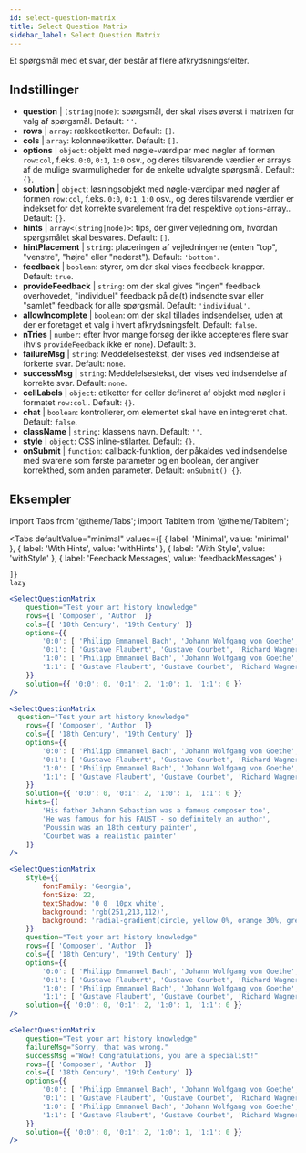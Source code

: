 ```yaml
---
id: select-question-matrix
title: Select Question Matrix
sidebar_label: Select Question Matrix
---
```


Et spørgsmål med et svar, der består af flere afkrydsningsfelter.

## Indstillinger

* __question__ | `(string|node)`: spørgsmål, der skal vises øverst i matrixen for valg af spørgsmål. Default: `''`.
* __rows__ | `array`: rækkeetiketter. Default: `[]`.
* __cols__ | `array`: kolonneetiketter. Default: `[]`.
* __options__ | `object`: objekt med nøgle-værdipar med nøgler af formen `row:col`, f.eks. `0:0`, `0:1`, `1:0` osv., og deres tilsvarende værdier er arrays af de mulige svarmuligheder for de enkelte udvalgte spørgsmål. Default: `{}`.
* __solution__ | `object`: løsningsobjekt med nøgle-værdipar med nøgler af formen `row:col`, f.eks. `0:0`, `0:1`, `1:0` osv., og deres tilsvarende værdier er indekset for det korrekte svarelement fra det respektive `options`-array.. Default: `{}`.
* __hints__ | `array<(string|node)>`: tips, der giver vejledning om, hvordan spørgsmålet skal besvares. Default: `[]`.
* __hintPlacement__ | `string`: placeringen af vejledningerne (enten "top", "venstre", "højre" eller "nederst"). Default: `'bottom'`.
* __feedback__ | `boolean`: styrer, om der skal vises feedback-knapper. Default: `true`.
* __provideFeedback__ | `string`: om der skal gives "ingen" feedback overhovedet, "individuel" feedback på de(t) indsendte svar eller "samlet" feedback for alle spørgsmål. Default: `'individual'`.
* __allowIncomplete__ | `boolean`: om der skal tillades indsendelser, uden at der er foretaget et valg i hvert afkrydsningsfelt. Default: `false`.
* __nTries__ | `number`: efter hvor mange forsøg der ikke accepteres flere svar (hvis `provideFeedback` ikke er `none`). Default: `3`.
* __failureMsg__ | `string`: Meddelelsestekst, der vises ved indsendelse af forkerte svar. Default: `none`.
* __successMsg__ | `string`: Meddelelsestekst, der vises ved indsendelse af korrekte svar. Default: `none`.
* __cellLabels__ | `object`: etiketter for celler defineret af objekt med nøgler i formatet `row:col`.. Default: `{}`.
* __chat__ | `boolean`: kontrollerer, om elementet skal have en integreret chat. Default: `false`.
* __className__ | `string`: klassens navn. Default: `''`.
* __style__ | `object`: CSS inline-stilarter. Default: `{}`.
* __onSubmit__ | `function`: callback-funktion, der påkaldes ved indsendelse med svarene som første parameter og en boolean, der angiver korrekthed, som anden parameter. Default: `onSubmit() {}`.


## Eksempler


import Tabs from '@theme/Tabs';
import TabItem from '@theme/TabItem';

<Tabs
    defaultValue="minimal"
    values={[
        { label: 'Minimal', value: 'minimal' },
        { label: 'With Hints', value: 'withHints' },
        { label: 'With Style', value: 'withStyle' },
        { label: 'Feedback Messages', value: 'feedbackMessages' }
        
    ]}
    lazy
>

<TabItem value="minimal">

```jsx live
<SelectQuestionMatrix
    question="Test your art history knowledge"
    rows={[ 'Composer', 'Author' ]} 
    cols={[ '18th Century', '19th Century' ]} 
    options={{ 
        '0:0': [ 'Philipp Emmanuel Bach', 'Johann Wolfgang von Goethe', 'Nicolas Poussin'], 
        '0:1': [ 'Gustave Flaubert', 'Gustave Courbet', 'Richard Wagner'] ,
        '1:0': [ 'Philipp Emmanuel Bach', 'Johann Wolfgang von Goethe', 'Nicolas Poussin'],
        '1:1': [ 'Gustave Flaubert', 'Gustave Courbet', 'Richard Wagner'] 
    }} 
    solution={{ '0:0': 0, '0:1': 2, '1:0': 1, '1:1': 0 }}
/>
```
</TabItem>

<TabItem value="withHints">

```jsx live
<SelectQuestionMatrix
  question="Test your art history knowledge"
    rows={[ 'Composer', 'Author' ]} 
    cols={[ '18th Century', '19th Century' ]} 
    options={{ 
        '0:0': [ 'Philipp Emmanuel Bach', 'Johann Wolfgang von Goethe', 'Nicolas Poussin'], 
        '0:1': [ 'Gustave Flaubert', 'Gustave Courbet', 'Richard Wagner'] ,
        '1:0': [ 'Philipp Emmanuel Bach', 'Johann Wolfgang von Goethe', 'Nicolas Poussin'],
        '1:1': [ 'Gustave Flaubert', 'Gustave Courbet', 'Richard Wagner'] 
    }} 
    solution={{ '0:0': 0, '0:1': 2, '1:0': 1, '1:1': 0 }}
    hints={[
        'His father Johann Sebastian was a famous composer too',
        'He was famous for his FAUST - so definitely an author',
        'Poussin was an 18th century painter',
        'Courbet was a realistic painter'
    ]}
/>
```
</TabItem>

<TabItem value="withStyle">

```jsx live
<SelectQuestionMatrix
    style={{ 
        fontFamily: 'Georgia',
        fontSize: 22, 
        textShadow: '0 0  10px white',
        background: 'rgb(251,213,112)',
        background: 'radial-gradient(circle, yellow 0%, orange 30%, green 100%)'
    }}
    question="Test your art history knowledge"
    rows={[ 'Composer', 'Author' ]} 
    cols={[ '18th Century', '19th Century' ]} 
    options={{ 
        '0:0': [ 'Philipp Emmanuel Bach', 'Johann Wolfgang von Goethe', 'Nicolas Poussin'], 
        '0:1': [ 'Gustave Flaubert', 'Gustave Courbet', 'Richard Wagner'] ,
        '1:0': [ 'Philipp Emmanuel Bach', 'Johann Wolfgang von Goethe', 'Nicolas Poussin'],
        '1:1': [ 'Gustave Flaubert', 'Gustave Courbet', 'Richard Wagner'] }} 
    solution={{ '0:0': 0, '0:1': 2, '1:0': 1, '1:1': 0 }}
/>
```
</TabItem>


<TabItem value="feedbackMessages">

```jsx live
<SelectQuestionMatrix
    question="Test your art history knowledge"
    failureMsg="Sorry, that was wrong." 
    successMsg ="Wow! Congratulations, you are a specialist!"
    rows={[ 'Composer', 'Author' ]} 
    cols={[ '18th Century', '19th Century' ]} 
    options={{ 
        '0:0': [ 'Philipp Emmanuel Bach', 'Johann Wolfgang von Goethe', 'Nicolas Poussin'], 
        '0:1': [ 'Gustave Flaubert', 'Gustave Courbet', 'Richard Wagner'] ,
        '1:0': [ 'Philipp Emmanuel Bach', 'Johann Wolfgang von Goethe', 'Nicolas Poussin'],
        '1:1': [ 'Gustave Flaubert', 'Gustave Courbet', 'Richard Wagner'] 
    }} 
    solution={{ '0:0': 0, '0:1': 2, '1:0': 1, '1:1': 0 }}
/>
```

</TabItem>

</Tabs>

